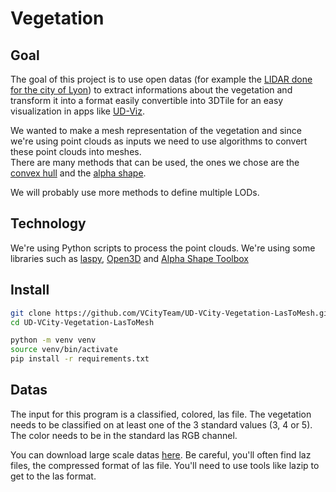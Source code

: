 ﻿# Vegetation

## Goal

The goal of this project is to use open datas (for example the [LIDAR done for the city of Lyon](https://data.grandlyon.com/portail/fr/jeux-de-donnees/nuage-points-lidar-2018-metropole-lyon-format-laz/info)) to extract informations about the vegetation and transform it into a format easily convertible into 3DTile for an easy visualization in apps like [UD-Viz](https://github.com/VCityTeam/UD-Viz).  
  
We wanted to make a mesh representation of the vegetation and since we're using point clouds as inputs we need to use algorithms to convert these point clouds into meshes.  
There are many methods that can be used, the ones we chose are the [convex hull](https://en.wikipedia.org/wiki/Convex_hull) and the [alpha shape](https://en.wikipedia.org/wiki/Alpha_shape).  
  
We will probably use more methods to define multiple LODs.

## Technology
 
We're using Python scripts to process the point clouds. We're using some libraries such as [laspy](https://laspy.readthedocs.io/en/latest/), [Open3D](http://www.open3d.org/docs/release/index.html) and [Alpha Shape Toolbox](https://alphashape.readthedocs.io/en/latest/readme.html)
## Install

```bash
git clone https://github.com/VCityTeam/UD-VCity-Vegetation-LasToMesh.git
cd UD-VCity-Vegetation-LasToMesh

python -m venv venv
source venv/bin/activate
pip install -r requirements.txt 
```
## Datas

The input for this program is a classified, colored, las file. The vegetation needs to be classified on at least one of the 3 standard values (3, 4 or 5). The color needs to be in the standard las RGB channel.  
  
You can download large scale datas [here](https://data.grandlyon.com/portail/fr/jeux-de-donnees/nuage-points-lidar-2018-metropole-lyon-format-laz/info). Be careful, you'll often find laz files, the compressed format of las file. You'll need to use tools like lazip to get to the las format.
